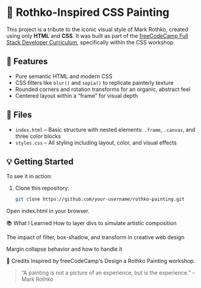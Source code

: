 # 🎨 Rothko-Inspired CSS Painting

This project is a tribute to the iconic visual style of Mark Rothko, created using only **HTML** and **CSS**. It was built as part of the [freeCodeCamp Full Stack Developer Curriculum](https://www.freecodecamp.org/learn/full-stack-developer/workshop-rothko-painting/), specifically within the CSS workshop.

## 🌟 Features

- Pure semantic HTML and modern CSS
- CSS filters like `blur()` and `sepia()` to replicate painterly texture
- Rounded corners and rotation transforms for an organic, abstract feel
- Centered layout within a “frame” for visual depth

## 📁 Files

- `index.html` – Basic structure with nested elements: `.frame`, `.canvas`, and three color blocks
- `styles.css` – All styling including layout, color, and visual effects



## 💡 Getting Started

To see it in action:

1. Clone this repository:
   ```bash
   git clone https://github.com/your-username/rothko-painting.git

Open index.html in your browser.

📚 What I Learned
How to layer divs to simulate artistic composition

The impact of filter, box-shadow, and transform in creative web design

Margin collapse behavior and how to handle it

🎯 Credits
Inspired by freeCodeCamp's Design a Rothko Painting workshop.

> “A painting is not a picture of an experience, but is the experience.” – Mark Rothko